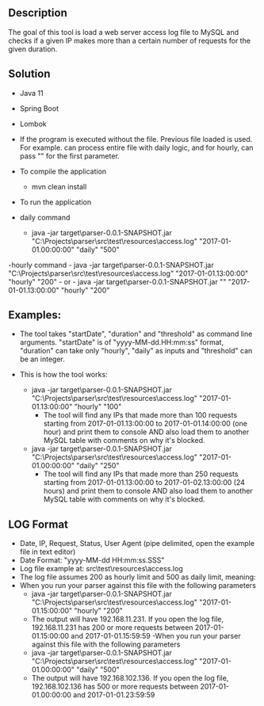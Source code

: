 ## Description

The goal of this tool is load a web server access log file to MySQL and checks if a given IP makes more than a certain number of requests for the given duration.

## Solution
- Java 11
- Spring Boot
- Lombok

- If the program is executed without the file. Previous file loaded is used. For example. can process entire file with daily logic, and for hourly, can pass "" for the first parameter.

- To compile the application
    - mvn clean install

- To run the application
- daily command
    - java -jar target\parser-0.0.1-SNAPSHOT.jar "C:\Projects\parser\src\test\resources\access.log" "2017-01-01.00:00:00" "daily" "500"

-hourly command
    - java -jar target\parser-0.0.1-SNAPSHOT.jar "C:\Projects\parser\src\test\resources\access.log" "2017-01-01.13:00:00" "hourly" "200"
    - or
    - java -jar target\parser-0.0.1-SNAPSHOT.jar "" "2017-01-01.13:00:00" "hourly" "200"

## Examples:

- The tool takes "startDate", "duration" and "threshold" as command line arguments. "startDate" is of "yyyy-MM-dd.HH:mm:ss" format, "duration" can take only "hourly", "daily" as inputs and "threshold" can be an integer.

- This is how the tool works:
    - java -jar target\parser-0.0.1-SNAPSHOT.jar "C:\Projects\parser\src\test\resources\access.log" "2017-01-01.13:00:00" "hourly" "100"
	    - The tool will find any IPs that made more than 100 requests starting from 2017-01-01.13:00:00 to 2017-01-01.14:00:00 (one hour) and print them to console AND also load them to another MySQL table with comments on why it's blocked.
	- java -jar target\parser-0.0.1-SNAPSHOT.jar "C:\Projects\parser\src\test\resources\access.log" "2017-01-01.00:00:00" "daily" "250"
	    - The tool will find any IPs that made more than 250 requests starting from 2017-01-01.13:00:00 to 2017-01-02.13:00:00 (24 hours) and print them to console AND also load them to another MySQL table with comments on why it's blocked.


## LOG Format

- Date, IP, Request, Status, User Agent (pipe delimited, open the example file in text editor)
- Date Format: "yyyy-MM-dd HH:mm:ss.SSS"
- Log file example at: src\test\resources\access.log
- The log file assumes 200 as hourly limit and 500 as daily limit, meaning:
- When you run your parser against this file with the following parameters
    - java -jar target\parser-0.0.1-SNAPSHOT.jar "C:\Projects\parser\src\test\resources\access.log" "2017-01-01.15:00:00" "hourly" "200"
    - The output will have 192.168.11.231. If you open the log file, 192.168.11.231 has 200 or more requests between 2017-01-01.15:00:00 and 2017-01-01.15:59:59
-When you run your parser against this file with the following parameters
    - java -jar target\parser-0.0.1-SNAPSHOT.jar "C:\Projects\parser\src\test\resources\access.log" "2017-01-01.00:00:00" "daily" "500"
    - The output will have  192.168.102.136. If you open the log file, 192.168.102.136 has 500 or more requests between 2017-01-01.00:00:00 and 2017-01-01.23:59:59



